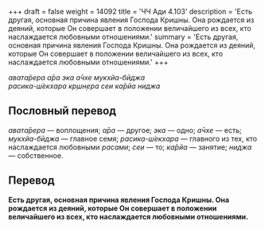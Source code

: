 +++
draft = false
weight = 14092
title = 'ЧЧ Ади 4.103'
description = 'Есть другая, основная причина явления Господа Кришны. Она рождается из деяний, которые Он совершает в положении величайшего из всех, кто наслаждается любовными отношениями.'
summary = 'Есть другая, основная причина явления Господа Кришны. Она рождается из деяний, которые Он совершает в положении величайшего из всех, кто наслаждается любовными отношениями.'
+++

_авата̄рера а̄ра эка а̄чхе мукхйа-бӣджа  
расика-ш́екхара кр̣шн̣ера сеи ка̄рйа ниджа_

## Пословный перевод

_авата̄рера_ — воплощения; _а̄ра_ — другое; _эка_ — одно; _а̄чхе_ — есть; _мукхйа_\-_бӣджа_ — главное семя; _расика_\-_ш́екхара_ — главного из тех, кто наслаждается любовными _расами_; _сеи_ — то; _ка̄рйа_ — занятие; _ниджа_ — собственное.

## Перевод

**Есть другая, основная причина явления Господа Кришны. Она рождается из деяний, которые Он совершает в положении величайшего из всех, кто наслаждается любовными отношениями.**

